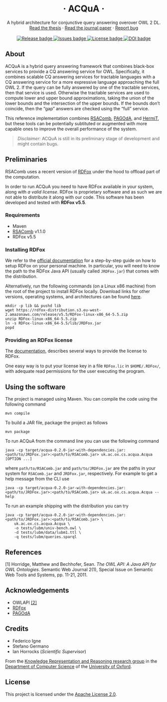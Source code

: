 <!-- TITLE -->
<p align="center">

<h1 align="center">&middot; ACQuA &middot;</h1>

<p align="center">
A hybrid architecture for conjunctive query answering overover OWL 2 DL.
<br/>
<a href="#">Read the thesis</a>
&middot;
<a href="#">Read the journal paper</a>
&middot;
<a href="https://github.com/KRR-Oxford/ACQuA/issues">Report bug</a>
<br/><br/>
<a href="https://github.com/KRR-Oxford/ACQuA/releases/latest">
    <img src="https://img.shields.io/github/release/KRR-Oxford/ACQuA.svg?style=for-the-badge" alt="Release badge">
</a>
<a href="https://github.com/KRR-Oxford/ACQuA/issues">
    <img src="https://img.shields.io/github/issues/KRR-Oxford/ACQuA.svg?style=for-the-badge" alt="Issues badge">
</a>
<!-- <a href="https://github.com/KRR-Oxford/ACQuA/actions"> -->
<!--     <img src="https://img.shields.io/github/workflow/status/KRR-Oxford/ACQuA/Scala%20CI/develop?label=TESTS&style=for-the-badge" alt="GitHub Actions badge"> -->
<!-- </a> -->
<a href="LICENSE">
    <img src="https://img.shields.io/github/license/KRR-Oxford/ACQuA.svg?style=for-the-badge" alt="License badge">
</a>
<a href="https://doi.org/10.5281/zenodo.5047810">
    <img src="https://img.shields.io/badge/DOI-10.5281/zenodo.5047810-blue?style=for-the-badge" alt="DOI badge">
</a>
</p>

</p>

## About

ACQuA is a hybrid query answering framework that combines black-box services to provide a CQ answering service for OWL.
Specifically, it combines scalable CQ answering services for tractable languages with a CQ answering service for a more expressive language approaching the full OWL 2.
If the query can be fully answered by one of the tractable services, then that service is used.
Otherwise the tractable services are used to compute lower and upper bound approximations, taking the union of the lower bounds and the intersection of the upper bounds.
If the bounds don’t coincide, then the “gap” answers are checked using the “full” service.

This reference implementation combines [RSAComb], [PAGOdA], and [HermiT], but these tools can be potentially subtituted or augmented with more capable ones to improve the overall performance of the system.

> *Disclaimer:* ACQuA is still in its preliminary stage of development and might contain bugs.

## Preliminaries

RSAComb uses a recent version of [RDFox] under the hood to offload part of the computation.

In order to run ACQuA you need to have RDFox available in your system, along with *a valid license*.
RDFox is proprietary software and as such we are not able to distribute it along with our code.
This software has been developed and tested with **RDFox v5.5**.

### Requirements

- Maven
- [RSAComb] v1.1.0
- RDFox v5.5

### Installing RDFox

We refer to the [official documentation](https://docs.oxfordsemantic.tech/getting-started.html#getting-started) for a step-by-step guide on how to setup RDFox on your personal machine.
In particular, you will need to know the path to the RDFox Java API (usually called `JRDFox.jar`) that comes with the distribution.

Alternatively, run the following commands (on a Linux x86 machine) from the root of the project to install RDFox locally.
Download links for other versions, operating systems, and architectures can be found [here][RDFox].

```{.bash}
mkdir -p lib && pushd lib
wget https://rdfox-distribution.s3.eu-west-2.amazonaws.com/release/v5.5/RDFox-linux-x86_64-5.5.zip
unzip RDFox-linux-x86_64-5.5.zip
ln -s RDFox-linux-x86_64-5.5/lib/JRDFox.jar
popd
```

### Providing an RDFox license

The [documentation](https://docs.oxfordsemantic.tech/features-and-requirements.html#license-key), describes several ways to provide the license to RDFox.

One easy way is to put your license key in a file `RDFox.lic` in `$HOME/.RDFox/`, with adequate read permissions for the user executing the program.


## Using the software

The project is managed using Maven.
You can compile the code using the following command

```{#acqua-compile .sh}
mvn compile
```

To build a JAR file, package the project as follows

```{#acqua-package .sh}
mvn package
```

To run ACQuA from the command line you can use the following command

```{#acqua-run .sh}
java -cp target/acqua-0.2.0-jar-with-dependencies.jar:<path/to/JRDFox.jar>:<path/to/RSAComb.jar> uk.ac.ox.cs.acqua.Acqua [OPTION ...]
```

where `path/to/RSAComb.jar` and `path/to/JRDFox.jar` are the paths in your system for `RSAComb.jar` and `JRDFox.jar`, respectively.
For example to get a help message from the CLI use

```{#acqua-help .sh}
java -cp target/acqua-0.2.0-jar-with-dependencies.jar:<path/to/JRDFox.jar>:<path/to/RSAComb.jar> uk.ac.ox.cs.acqua.Acqua --help
```

To run an example shipping with the distribution you can try

```{#acqua-test .sh}
java -cp target/acqua-0.2.0-jar-with-dependencies.jar:<path/to/JRDFox.jar>:<path/to/RSAComb.jar> \
    uk.ac.ox.cs.acqua.Acqua \
    -o tests/lubm/univ-bench.owl \
    -d tests/lubm/data/lubm1.ttl \
    -q tests/lubm/queries.sparql
```

## References

[1] Horridge, Matthew and Bechhofer, Sean.
    *The OWL API: A Java API for OWL Ontologies*.
    Semantic Web Journal 2(1), Special Issue on Semantic Web Tools and Systems, pp. 11-21, 2011.

## Acknowledgements

- OWLAPI [[2]](#references)
- [RDFox]
- [PAGOdA]

## Credits

- Federico Igne
- Stefano Germano
- Ian Horrocks (*Scientific Supervisor*)

From the [Knowledge Representation and Reasoning research group](https://www.cs.ox.ac.uk/isg/krr/) in the [Department of Computer Science](https://www.cs.ox.ac.uk/) of the [University of Oxford](https://www.ox.ac.uk/).

## License

This project is licensed under the [Apache License 2.0](LICENSE).

<!-- References -->

[RSAComb]: https://github.com/KRR-Oxford/RSAComb
[RDFox]: https://www.oxfordsemantic.tech/product
[PAGOdA]: http://www.cs.ox.ac.uk/isg/tools/PAGOdA
[HermiT]: http://www.hermit-reasoner.com/
